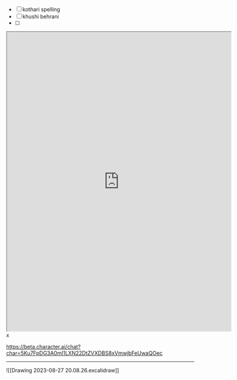 - [ ] kothari spelling
- [ ] khushi behrani 
- [ ] 



<iframe src="https://github.com/paragon1006/Obsidian_git" width=600 height=800></iframe>
x


https://beta.character.ai/chat?char=5Ku7FpDG3A0mI1LXN22DtZVXDBS8xVmwjbFeUwaQOec


****

![[Drawing 2023-08-27 20.08.26.excalidraw]]









